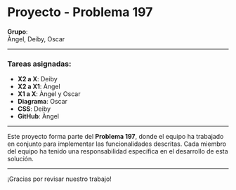 # Proyecto - Problema 197

**Grupo**:  
Àngel, Deiby, Oscar

---

### Tareas asignadas:

- **X2 a X**: Deiby  
- **X2 a X1**: Àngel  
- **X1 a X**: Àngel y Oscar  
- **Diagrama**: Oscar  
- **CSS**: Deiby  
- **GitHub**: Àngel

---

Este proyecto forma parte del **Problema 197**, donde el equipo ha trabajado en conjunto para implementar las funcionalidades descritas. Cada miembro del equipo ha tenido una responsabilidad específica en el desarrollo de esta solución.

---

¡Gracias por revisar nuestro trabajo!
